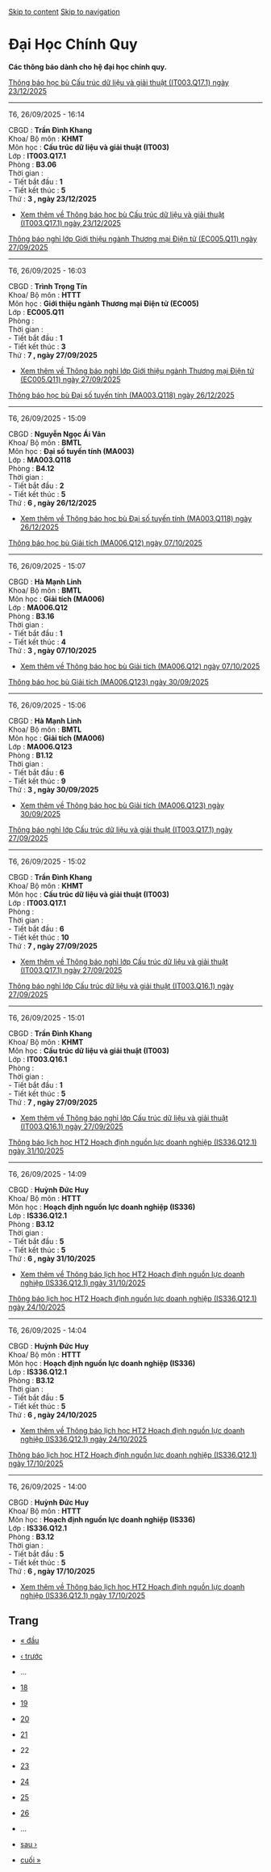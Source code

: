[Skip to content](https://daa.uit.edu.vn/thongbaochinhquy?page=21#main)
 [Skip to navigation](https://daa.uit.edu.vn/thongbaochinhquy?page=21#main-nav)

Đại Học Chính Quy
=================

**Các thông báo dành cho hệ đại học chính quy.**

[Thông báo học bù Cấu trúc dữ liệu và giải thuật (IT003.Q17.1) ngày 23/12/2025](https://daa.uit.edu.vn/node/36549)

-------------------------------------------------------------------------------------------------------------------

T6, 26/09/2025 - 16:14

CBGD : **Trần Đình Khang**  
Khoa/ Bộ môn : **KHMT**  
Môn học : **Cấu trúc dữ liệu và giải thuật (IT003)**  
Lớp : **IT003.Q17.1**  
Phòng : **B3.06**  
Thời gian :  
\- Tiết bắt đầu : **1**  
\- Tiết kết thúc : **5**  
Thứ : **3 , ngày 23/12/2025**

*   [Xem thêm về Thông báo học bù Cấu trúc dữ liệu và giải thuật (IT003.Q17.1) ngày 23/12/2025](https://daa.uit.edu.vn/node/36549 "Thông báo học bù Cấu trúc dữ liệu và giải thuật (IT003.Q17.1) ngày 23/12/2025")
    

[Thông báo nghỉ lớp Giới thiệu ngành Thương mại Điện tử (EC005.Q11) ngày 27/09/2025](https://daa.uit.edu.vn/node/36548)

------------------------------------------------------------------------------------------------------------------------

T6, 26/09/2025 - 16:03

CBGD : **Trình Trọng Tín**  
Khoa/ Bộ môn : **HTTT**  
Môn học : **Giới thiệu ngành Thương mại Điện tử (EC005)**  
Lớp : **EC005.Q11**  
Phòng :  
Thời gian :  
\- Tiết bắt đầu : **1**  
\- Tiết kết thúc : **3**  
Thứ : **7 , ngày 27/09/2025**

*   [Xem thêm về Thông báo nghỉ lớp Giới thiệu ngành Thương mại Điện tử (EC005.Q11) ngày 27/09/2025](https://daa.uit.edu.vn/node/36548 "Thông báo nghỉ lớp Giới thiệu ngành Thương mại Điện tử (EC005.Q11) ngày 27/09/2025")
    

[Thông báo học bù Đại số tuyến tính (MA003.Q118) ngày 26/12/2025](https://daa.uit.edu.vn/node/36547)

-----------------------------------------------------------------------------------------------------

T6, 26/09/2025 - 15:09

CBGD : **Nguyễn Ngọc Ái Vân**  
Khoa/ Bộ môn : **BMTL**  
Môn học : **Đại số tuyến tính (MA003)**  
Lớp : **MA003.Q118**  
Phòng : **B4.12**  
Thời gian :  
\- Tiết bắt đầu : **2**  
\- Tiết kết thúc : **5**  
Thứ : **6 , ngày 26/12/2025**

*   [Xem thêm về Thông báo học bù Đại số tuyến tính (MA003.Q118) ngày 26/12/2025](https://daa.uit.edu.vn/node/36547 "Thông báo học bù Đại số tuyến tính (MA003.Q118) ngày 26/12/2025")
    

[Thông báo học bù Giải tích (MA006.Q12) ngày 07/10/2025](https://daa.uit.edu.vn/node/36546)

--------------------------------------------------------------------------------------------

T6, 26/09/2025 - 15:07

CBGD : **Hà Mạnh Linh**  
Khoa/ Bộ môn : **BMTL**  
Môn học : **Giải tích (MA006)**  
Lớp : **MA006.Q12**  
Phòng : **B3.16**  
Thời gian :  
\- Tiết bắt đầu : **1**  
\- Tiết kết thúc : **4**  
Thứ : **3 , ngày 07/10/2025**

*   [Xem thêm về Thông báo học bù Giải tích (MA006.Q12) ngày 07/10/2025](https://daa.uit.edu.vn/node/36546 "Thông báo học bù Giải tích (MA006.Q12) ngày 07/10/2025")
    

[Thông báo học bù Giải tích (MA006.Q123) ngày 30/09/2025](https://daa.uit.edu.vn/node/36545)

---------------------------------------------------------------------------------------------

T6, 26/09/2025 - 15:06

CBGD : **Hà Mạnh Linh**  
Khoa/ Bộ môn : **BMTL**  
Môn học : **Giải tích (MA006)**  
Lớp : **MA006.Q123**  
Phòng : **B1.12**  
Thời gian :  
\- Tiết bắt đầu : **6**  
\- Tiết kết thúc : **9**  
Thứ : **3 , ngày 30/09/2025**

*   [Xem thêm về Thông báo học bù Giải tích (MA006.Q123) ngày 30/09/2025](https://daa.uit.edu.vn/node/36545 "Thông báo học bù Giải tích (MA006.Q123) ngày 30/09/2025")
    

[Thông báo nghỉ lớp Cấu trúc dữ liệu và giải thuật (IT003.Q17.1) ngày 27/09/2025](https://daa.uit.edu.vn/node/36544)

---------------------------------------------------------------------------------------------------------------------

T6, 26/09/2025 - 15:02

CBGD : **Trần Đình Khang**  
Khoa/ Bộ môn : **KHMT**  
Môn học : **Cấu trúc dữ liệu và giải thuật (IT003)**  
Lớp : **IT003.Q17.1**  
Phòng :  
Thời gian :  
\- Tiết bắt đầu : **6**  
\- Tiết kết thúc : **10**  
Thứ : **7 , ngày 27/09/2025**

*   [Xem thêm về Thông báo nghỉ lớp Cấu trúc dữ liệu và giải thuật (IT003.Q17.1) ngày 27/09/2025](https://daa.uit.edu.vn/node/36544 "Thông báo nghỉ lớp Cấu trúc dữ liệu và giải thuật (IT003.Q17.1) ngày 27/09/2025")
    

[Thông báo nghỉ lớp Cấu trúc dữ liệu và giải thuật (IT003.Q16.1) ngày 27/09/2025](https://daa.uit.edu.vn/node/36543)

---------------------------------------------------------------------------------------------------------------------

T6, 26/09/2025 - 15:01

CBGD : **Trần Đình Khang**  
Khoa/ Bộ môn : **KHMT**  
Môn học : **Cấu trúc dữ liệu và giải thuật (IT003)**  
Lớp : **IT003.Q16.1**  
Phòng :  
Thời gian :  
\- Tiết bắt đầu : **1**  
\- Tiết kết thúc : **5**  
Thứ : **7 , ngày 27/09/2025**

*   [Xem thêm về Thông báo nghỉ lớp Cấu trúc dữ liệu và giải thuật (IT003.Q16.1) ngày 27/09/2025](https://daa.uit.edu.vn/node/36543 "Thông báo nghỉ lớp Cấu trúc dữ liệu và giải thuật (IT003.Q16.1) ngày 27/09/2025")
    

[Thông báo lịch học HT2 Hoạch định nguồn lực doanh nghiệp (IS336.Q12.1) ngày 31/10/2025](https://daa.uit.edu.vn/node/36542)

----------------------------------------------------------------------------------------------------------------------------

T6, 26/09/2025 - 14:09

CBGD : **Huỳnh Đức Huy**  
Khoa/ Bộ môn : **HTTT**  
Môn học : **Hoạch định nguồn lực doanh nghiệp (IS336)**  
Lớp : **IS336.Q12.1**  
Phòng : **B3.12**  
Thời gian :  
\- Tiết bắt đầu : **5**  
\- Tiết kết thúc : **5**  
Thứ : **6 , ngày 31/10/2025**

*   [Xem thêm về Thông báo lịch học HT2 Hoạch định nguồn lực doanh nghiệp (IS336.Q12.1) ngày 31/10/2025](https://daa.uit.edu.vn/node/36542 "Thông báo lịch học HT2 Hoạch định nguồn lực doanh nghiệp (IS336.Q12.1) ngày 31/10/2025")
    

[Thông báo lịch học HT2 Hoạch định nguồn lực doanh nghiệp (IS336.Q12.1) ngày 24/10/2025](https://daa.uit.edu.vn/node/36541)

----------------------------------------------------------------------------------------------------------------------------

T6, 26/09/2025 - 14:04

CBGD : **Huỳnh Đức Huy**  
Khoa/ Bộ môn : **HTTT**  
Môn học : **Hoạch định nguồn lực doanh nghiệp (IS336)**  
Lớp : **IS336.Q12.1**  
Phòng : **B3.12**  
Thời gian :  
\- Tiết bắt đầu : **5**  
\- Tiết kết thúc : **5**  
Thứ : **6 , ngày 24/10/2025**

*   [Xem thêm về Thông báo lịch học HT2 Hoạch định nguồn lực doanh nghiệp (IS336.Q12.1) ngày 24/10/2025](https://daa.uit.edu.vn/node/36541 "Thông báo lịch học HT2 Hoạch định nguồn lực doanh nghiệp (IS336.Q12.1) ngày 24/10/2025")
    

[Thông báo lịch học HT2 Hoạch định nguồn lực doanh nghiệp (IS336.Q12.1) ngày 17/10/2025](https://daa.uit.edu.vn/node/36540)

----------------------------------------------------------------------------------------------------------------------------

T6, 26/09/2025 - 14:00

CBGD : **Huỳnh Đức Huy**  
Khoa/ Bộ môn : **HTTT**  
Môn học : **Hoạch định nguồn lực doanh nghiệp (IS336)**  
Lớp : **IS336.Q12.1**  
Phòng : **B3.12**  
Thời gian :  
\- Tiết bắt đầu : **5**  
\- Tiết kết thúc : **5**  
Thứ : **6 , ngày 17/10/2025**

*   [Xem thêm về Thông báo lịch học HT2 Hoạch định nguồn lực doanh nghiệp (IS336.Q12.1) ngày 17/10/2025](https://daa.uit.edu.vn/node/36540 "Thông báo lịch học HT2 Hoạch định nguồn lực doanh nghiệp (IS336.Q12.1) ngày 17/10/2025")
    

Trang
-----

*   [« đầu](https://daa.uit.edu.vn/thongbaochinhquy "Đến trang đầu tiên")
    
*   [‹ trước](https://daa.uit.edu.vn/thongbaochinhquy?page=20 "Đến trang kế trước")
    
*   …
*   [18](https://daa.uit.edu.vn/thongbaochinhquy?page=17 "Đến trang 18")
    
*   [19](https://daa.uit.edu.vn/thongbaochinhquy?page=18 "Đến trang 19")
    
*   [20](https://daa.uit.edu.vn/thongbaochinhquy?page=19 "Đến trang 20")
    
*   [21](https://daa.uit.edu.vn/thongbaochinhquy?page=20 "Đến trang 21")
    
*   22
*   [23](https://daa.uit.edu.vn/thongbaochinhquy?page=22 "Đến trang 23")
    
*   [24](https://daa.uit.edu.vn/thongbaochinhquy?page=23 "Đến trang 24")
    
*   [25](https://daa.uit.edu.vn/thongbaochinhquy?page=24 "Đến trang 25")
    
*   [26](https://daa.uit.edu.vn/thongbaochinhquy?page=25 "Đến trang 26")
    
*   …
*   [sau ›](https://daa.uit.edu.vn/thongbaochinhquy?page=22 "Đến trang kế sau")
    
*   [cuối »](https://daa.uit.edu.vn/thongbaochinhquy?page=1907 "Đến trang cuối cùng")